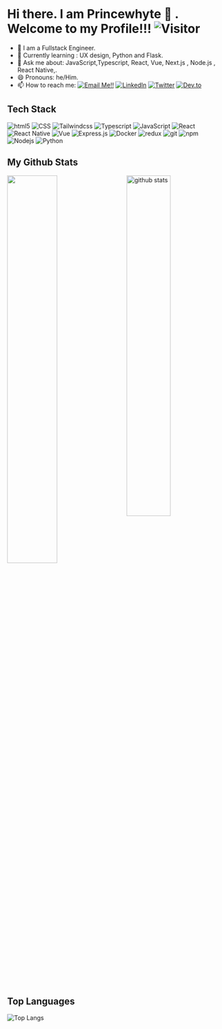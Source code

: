 
# Hi there. I am Princewhyte  👋 . Welcome to my Profile!!!   ![Visitor](https://visitor-badge.laobi.icu/badge?page_id=princewhyte2.repoName)

- 🔭 I am a Fullstack Engineer.
- 🌱 Currently learning : UX design, Python and Flask.
- 💬 Ask me about: JavaScript,Typescript, React, Vue, Next.js , Node.js , React Native,.
- 😄 Pronouns: he/Him.
- 📫 How to reach me: <a href="mailto:princewhyte02@gmail.com">![Email Me!!](https://img.shields.io/badge/Gmail-D14836?style=for-the-badge&logo=gmail&logoColor=white)</a> <a href="https://www.linkedin.com/in/princewhyte2/">![LinkedIn](https://img.shields.io/badge/LinkedIn-0077B5?style=for-the-badge&logo=linkedin&logoColor=white)</a> <a href="https://twitter.com/princewhyte02/">![Twitter](https://img.shields.io/badge/Twitter-1DA1F2?style=for-the-badge&logo=twitter&logoColor=white)</a> <a href="https://dev.to/princewhyte2">![Dev.to](https://img.shields.io/badge/Dev.to-000000?style=for-the-badge&logo=dev.to&logoColor=white)</a> 


## Tech Stack
<p>
  <img alt="html5" src="https://img.shields.io/badge/-HTML5-E34F26?style=flat-square&logo=html5&logoColor=white" />
  <img alt="CSS" src="https://img.shields.io/badge/CSS%20-%231572B6.svg?style=flat-square&logo=css3&logoColor=white" />
  <img alt="Tailwindcss" src="https://img.shields.io/badge/Tailwind_CSS-38B2AC?style=flat-square&logo=tailwind-css&logoColor=white" />
  <img alt="Typescript" src="https://img.shields.io/badge/TypeScript-007ACC?style=flat-square&logo=typescript&logoColor=white"/>
  <img alt="JavaScript" src="https://img.shields.io/badge/JavaScript%20-%23F7DF1E.svg?style=flat-square&logo=javascript&logoColor=black" />
  <img alt="React" src="https://img.shields.io/badge/-React-45b8d8?style=flat-square&logo=react&logoColor=white" />
  <img alt="React Native" src="https://img.shields.io/badge/React_Native-20232A?style=flat-square&logo=react&logoColor=61DAFB" />
  <img alt="Vue" src="https://img.shields.io/badge/Vue.js-35495E?style=flat-square&logo=vue.js&logoColor=4FC08D" />
  <img alt="Express.js" src="https://img.shields.io/badge/Express.js-404D59?style=flat-square"/>
  <img alt="Docker" src="https://img.shields.io/badge/-Docker-46a2f1?style=flat-square&logo=docker&logoColor=white" />
  <img alt="redux" src="https://img.shields.io/badge/-Redux-764ABC?style=flat-square&logo=redux&logoColor=white" />
  <img alt="git" src="https://img.shields.io/badge/-Git-F05032?style=flat-square&logo=git&logoColor=white" />
  <img alt="npm" src="https://img.shields.io/badge/-NPM-CB3837?style=flat-square&logo=npm&logoColor=white" />
  <img alt="Nodejs" src="https://img.shields.io/badge/-Nodejs-43853d?style=flat-square&logo=Node.js&logoColor=white" />
  <img alt="Python" src="https://img.shields.io/badge/Python%20-%2314354C.svg?style=flat-square&logo=python&logoColor=white" />
  
</p>

## My Github Stats
<img src="https://github-readme-stats.vercel.app/api?username=princewhyte2&show_icons=true&theme=gotham" alt="github stats" width="45%" align="right"/>
<img src="https://github-readme-streak-stats.herokuapp.com/?user=princewhyte2&theme=dark" width="48%" >

## Top Languages
 ![Top Langs](https://github-readme-stats.vercel.app/api/top-langs/?username=princewhyte2&layout=compact)
<!--
**princewhyte2/princewhyte2** is a ✨ _special_ ✨ repository because its `README.md` (this file) appears on your GitHub profile.

Here are some ideas to get you started:

- 🔭 I’m currently working on ...
- 🌱 I’m currently learning ...
- 👯 I’m looking to collaborate on ...
- 🤔 I’m looking for help with ...
- 💬 Ask me about ...
- 📫 How to reach me: ...
- 😄 Pronouns: ...
- ⚡ Fun fact: ...
-->
